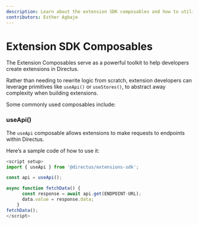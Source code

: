 ```yaml
---
description: Learn about the extension SDK composables and how to utilize them when developing custom extensions.
contributors: Esther Agbaje
---
```


# Extension SDK Composables

The Extension Composables serve as a powerful toolkit to help developers create extensions in Directus.

Rather than needing to rewrite logic from scratch, extension developers can leverage primitives like `useApi()` or
`useStores()`, to abstract away complexity when building extensions.

Some commonly used composables include:

### useApi()

The `useApi` composable allows extensions to make requests to endpoints within Directus.

Here’s a sample code of how to use it:

```ts
<script setup>
import { useApi } from '@directus/extensions-sdk';

const api = useApi();

async function fetchData() {
      const response = await api.get(ENDPOINT-URL);
      data.value = response.data;
    }
fetchData();
</script>
```
